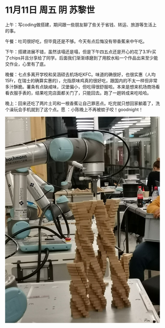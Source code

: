 # 11月11日 周五 阴 苏黎世

上午：写coding做搭建，期间跟一些朋友聊了些关于省钱、转运、旅游等生活上的事。

午餐：吐司很好吃，但毕竟还是不够。今天有点后悔没有带香蕉来中午吃。

下午：搭建进展不错，虽然该塌还是塌，但是下午四五点还是开心的花了3.1Fr买了chips并且分享给了同学。后面我们渐渐琢磨到了用胶水粘一个作品出来至少能交作业，心里有了底。

晚餐：七点多离开学校和吴涵硕去机场吃KFC。味道的确很好，也很实惠（人均15Fr，在瑞士的确算实惠的），允指原味鸡真的很好吃，跟国内的不太一样但非常多汁酥脆。薯条有点缺咸味，汉堡偏小，但吃得很舒服啦。本来是想来机场商场看看衣服手表的，结果吃完店面都关门了，只能回去。跑了一趟转成来吃哈哈。

晚上：回来还吃了两片土司和一根香蕉让自己罪恶点。吃完就只想回家躺着了，洗个澡玩会手机就到了这个点。愿 ：小陈晚上不再被蚊子咬！goodnight！


![image](images\\636edb2c51f8081cc350fd0e.jpg)




